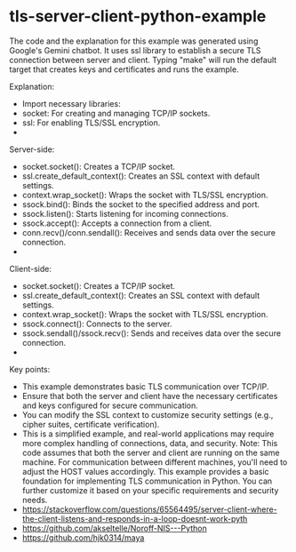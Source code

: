 # tls-server-client-python-example
The code and the explanation for this example was generated using Google's Gemini chatbot.
It uses ssl library to establish a secure TLS connection between server and client. 
Typing "make" will run the default target that creates keys and certificates and runs
the example.

Explanation:
* Import necessary libraries:
* socket: For creating and managing TCP/IP sockets.
* ssl: For enabling TLS/SSL encryption.
* 
Server-side:
* socket.socket(): Creates a TCP/IP socket.
* ssl.create_default_context(): Creates an SSL context with default settings.
* context.wrap_socket(): Wraps the socket with TLS/SSL encryption.
* ssock.bind(): Binds the socket to the specified address and port.
* ssock.listen(): Starts listening for incoming connections.
* ssock.accept(): Accepts a connection from a client.
* conn.recv()/conn.sendall(): Receives and sends data over the secure connection.
* 
Client-side:
* socket.socket(): Creates a TCP/IP socket.
* ssl.create_default_context(): Creates an SSL context with default settings.
* context.wrap_socket(): Wraps the socket with TLS/SSL encryption.
* ssock.connect(): Connects to the server.
* ssock.sendall()/ssock.recv(): Sends and receives data over the secure connection.
* 
Key points:
* This example demonstrates basic TLS communication over TCP/IP.
* Ensure that both the server and client have the necessary certificates and keys configured for secure communication.
* You can modify the SSL context to customize security settings (e.g., cipher suites, certificate verification).
* This is a simplified example, and real-world applications may require more complex handling of connections, data, and security.
Note: This code assumes that both the server and client are running on the same machine. For communication between different machines, you'll need to adjust the HOST values accordingly.
This example provides a basic foundation for implementing TLS communication in Python. You can further customize it based on your specific requirements and security needs.
* https://stackoverflow.com/questions/65564495/server-client-where-the-client-listens-and-responds-in-a-loop-doesnt-work-pyth
* https://github.com/akseltelle/Noroff-NIS---Python
* https://github.com/hjk0314/maya
